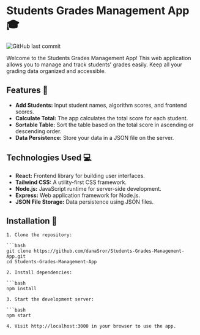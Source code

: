 # Students Grades Management App 🎓

![GitHub last commit](https://img.shields.io/github/last-commit/danaSror/Students-Grades-Management-App?style=flat-square)

Welcome to the Students Grades Management App! This web application allows you to manage and track students' grades easily. Keep all your grading data organized and accessible.

## Features 🚀

- **Add Students:** Input student names, algorithm scores, and frontend scores.
- **Calculate Total:** The app calculates the total score for each student.
- **Sortable Table:** Sort the table based on the total score in ascending or descending order.
- **Data Persistence:** Store your data in a JSON file on the server.

## Technologies Used 💻

- **React:** Frontend library for building user interfaces.
- **Tailwind CSS:** A utility-first CSS framework.
- **Node.js:** JavaScript runtime for server-side development.
- **Express:** Web application framework for Node.js.
- **JSON File Storage:** Data persistence using JSON files.

## Installation 🔧

    1. Clone the repository:
  
    ```bash
    git clone https://github.com/danaSror/Students-Grades-Management-App.git
    cd Students-Grades-Management-App
  
    2. Install dependencies:
    
    ```bash
    npm install
  
    3. Start the development server:
    
    ```bash
    npm start
  
    4. Visit http://localhost:3000 in your browser to use the app.


